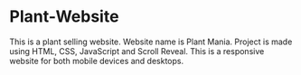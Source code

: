 # Plant-Website
This is a plant selling website. Website name is Plant Mania. Project is made using HTML, CSS, JavaScript and Scroll Reveal. This is a responsive website for both mobile devices and desktops. 
